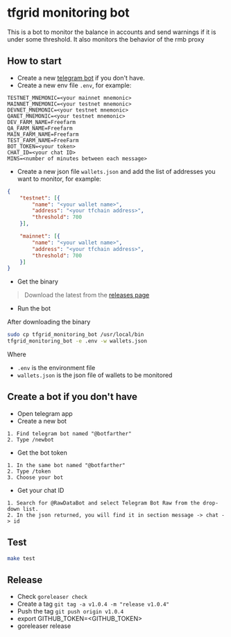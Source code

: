 # tfgrid monitoring bot

This is a bot to monitor the balance in accounts and send warnings if it is under some threshold.
It also monitors the behavior of the rmb proxy

## How to start

- Create a new [telegram bot](README.md#create-a-bot-if-you-dont-have) if you don't have.
- Create a new env file `.env`, for example:

```env
TESTNET_MNEMONIC=<your mainnet mnemonic>
MAINNET_MNEMONIC=<your testnet mnemonic>
DEVNET_MNEMONIC=<your testnet mnemonic>
QANET_MNEMONIC=<your testnet mnemonic>
DEV_FARM_NAME=Freefarm
QA_FARM_NAME=Freefarm
MAIN_FARM_NAME=Freefarm
TEST_FARM_NAME=FreeFarm
BOT_TOKEN=<your token>
CHAT_ID=<your chat ID>
MINS=<number of minutes between each message>
```

- Create a new json file `wallets.json` and add the list of addresses you want to monitor, for example:

```json
{ 
    "testnet": [{ 
        "name": "<your wallet name>", 
        "address": "<your tfchain address>", 
        "threshold": 700 
    }],

    "mainnet": [{ 
        "name": "<your wallet name>", 
        "address": "<your tfchain address>", 
        "threshold": 700 
    }]
}
```

- Get the binary

> Download the latest from the [releases page](https://github.com/threefoldtech/tfgrid_monitoring_bot/releases)

- Run the bot

After downloading the binary

```bash
sudo cp tfgrid_monitoring_bot /usr/local/bin
tfgrid_monitoring_bot -e .env -w wallets.json
```

Where

- `.env` is the environment file
- `wallets.json` is the json file of wallets to be monitored  

## Create a bot if you don't have

- Open telegram app
- Create a new bot
  
```ordered
1. Find telegram bot named "@botfarther"
2. Type /newbot
```

- Get the bot token
  
```ordered
1. In the same bot named "@botfarther"
2. Type /token
3. Choose your bot
```

- Get your chat ID

```ordered
1. Search for @RawDataBot and select Telegram Bot Raw from the drop-down list.
2. In the json returned, you will find it in section message -> chat -> id
```

## Test

```bash
make test
```

## Release

- Check `goreleaser check`
- Create a tag `git tag -a v1.0.4 -m "release v1.0.4"`
- Push the tag `git push origin v1.0.4`
- export GITHUB_TOKEN=<GITHUB_TOKEN>
- goreleaser release
